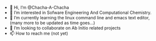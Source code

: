 - 👋 Hi, I’m @Chacha-A-Chacha
- 👀 I’m interested in Sofware Engineering And Computational Chemistry. 
- 🌱 I’m currently learning the linux command line and emacs text editor, (many more to be updated as time goes...)
- 💞️ I’m looking to collaborate on Ab Initio related projects 
- 📫 How to reach me (not yet)

<!---
Chacha-A-Chacha/Chacha-A-Chacha is a ✨ special ✨ repository because its `README.md` (this file) appears on your GitHub profile.
You can click the Preview link to take a look at your changes.
--->
